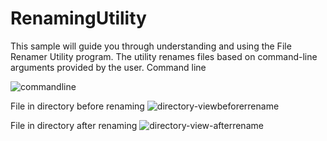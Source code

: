 # RenamingUtility
This sample will guide you through understanding and using the File Renamer Utility program. The utility renames files based on command-line arguments provided by the user.
Command line

![commandline](https://github.com/user-attachments/assets/5d39489c-1103-43bd-a8a1-7b053051cc5b)

File in directory before renaming
![directory-viewbeforerrename](https://github.com/user-attachments/assets/f2cc6f12-6bf1-4447-a9cc-aa516251a33b)

File in directory after renaming
![directory-view-afterrename](https://github.com/user-attachments/assets/634c158a-9320-4d62-ad82-cd7792a67eac)
